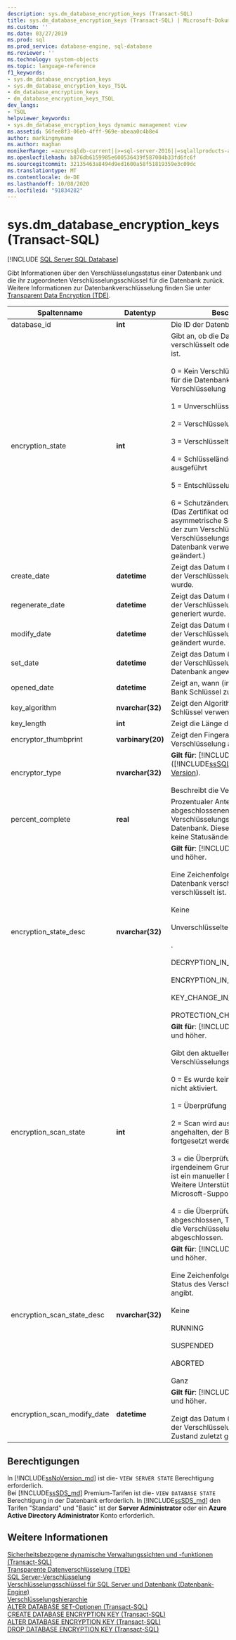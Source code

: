 ```yaml
---
description: sys.dm_database_encryption_keys (Transact-SQL)
title: sys.dm_database_encryption_keys (Transact-SQL) | Microsoft-Dokumentation
ms.custom: ''
ms.date: 03/27/2019
ms.prod: sql
ms.prod_service: database-engine, sql-database
ms.reviewer: ''
ms.technology: system-objects
ms.topic: language-reference
f1_keywords:
- sys.dm_database_encryption_keys
- sys.dm_database_encryption_keys_TSQL
- dm_database_encryption_keys
- dm_database_encryption_keys_TSQL
dev_langs:
- TSQL
helpviewer_keywords:
- sys.dm_database_encryption_keys dynamic management view
ms.assetid: 56fee8f3-06eb-4fff-969e-abeaa0c4b8e4
author: markingmyname
ms.author: maghan
monikerRange: =azuresqldb-current||>=sql-server-2016||=sqlallproducts-allversions||>=sql-server-linux-2017||=azuresqldb-mi-current
ms.openlocfilehash: b876db6159985e600536439f587004b33fd6fc6f
ms.sourcegitcommit: 32135463a8494d9ed1600a58f51819359e3c09dc
ms.translationtype: MT
ms.contentlocale: de-DE
ms.lasthandoff: 10/08/2020
ms.locfileid: "91834282"
---
```

# <a name="sysdm_database_encryption_keys-transact-sql"></a>sys.dm_database_encryption_keys (Transact-SQL)
[!INCLUDE [SQL Server SQL Database](../../includes/applies-to-version/sql-asdb.md)]

  Gibt Informationen über den Verschlüsselungsstatus einer Datenbank und die ihr zugeordneten Verschlüsselungsschlüssel für die Datenbank zurück. Weitere Informationen zur Datenbankverschlüsselung finden Sie unter [Transparent Data Encryption &#40;TDE&#41;](../../relational-databases/security/encryption/transparent-data-encryption.md).  
 
|Spaltenname|Datentyp|Beschreibung|  
|-----------------|---------------|-----------------|  
|database_id|**int**|Die ID der Datenbank.|  
|encryption_state|**int**|Gibt an, ob die Datenbank verschlüsselt oder nicht verschlüsselt ist.<br /><br /> 0 = Kein Verschlüsselungsschlüssel für die Datenbank vorhanden, keine Verschlüsselung<br /><br /> 1 = Unverschlüsselt<br /><br /> 2 = Verschlüsselung wird ausgeführt<br /><br /> 3 = Verschlüsselt.<br /><br /> 4 = Schlüsseländerung wird ausgeführt<br /><br /> 5 = Entschlüsselung wird ausgeführt<br /><br /> 6 = Schutzänderung wird ausgeführt (Das Zertifikat oder der asymmetrische Schlüssel, das bzw. der zum Verschlüsseln des Verschlüsselungsschlüssels für die Datenbank verwendet wird, wird geändert.)|  
|create_date|**datetime**|Zeigt das Datum (in UTC) an, an dem der Verschlüsselungsschlüssel erstellt wurde.|  
|regenerate_date|**datetime**|Zeigt das Datum (in UTC) an, an dem der Verschlüsselungsschlüssel neu generiert wurde.|  
|modify_date|**datetime**|Zeigt das Datum (in UTC) an, an dem der Verschlüsselungsschlüssel geändert wurde.|  
|set_date|**datetime**|Zeigt das Datum (in UTC) an, an dem der Verschlüsselungsschlüssel auf die Datenbank angewendet wurde.|  
|opened_date|**datetime**|Zeigt an, wann (in UTC) der Daten Bank Schlüssel zuletzt geöffnet wurde.|  
|key_algorithm|**nvarchar(32)**|Zeigt den Algorithmus an, der für den Schlüssel verwendet wird.|  
|key_length|**int**|Zeigt die Länge des Schlüssels an.|  
|encryptor_thumbprint|**varbinary(20)**|Zeigt den Fingerabdruck der Verschlüsselung an.|  
|encryptor_type|**nvarchar(32)**|**Gilt für**: [!INCLUDE[ssNoVersion](../../includes/ssnoversion-md.md)] ([!INCLUDE[ssSQL11](../../includes/sssql11-md.md)] bis [aktuelle Version](../../sql-server/what-s-new-in-sql-server-2016.md)).<br /><br /> Beschreibt die Verschlüsselung.|  
|percent_complete|**real**|Prozentualer Anteil der bereits abgeschlossenen Änderung des Verschlüsselungsstatus einer Datenbank. Dieser Wert ist 0, wenn es keine Statusänderung gibt.|
|encryption_state_desc|**nvarchar(32)**|**Gilt für**:  [!INCLUDE[sql-server-2019](../../includes/sssqlv15-md.md)] und höher.<br><br> Eine Zeichenfolge, die angibt, ob die Datenbank verschlüsselt oder nicht verschlüsselt ist.<br><br>Keine<br><br>Unverschlüsselte<br><br>.<br><br>DECRYPTION_IN_PROGRESS<br><br>ENCRYPTION_IN_PROGRESS<br><br>KEY_CHANGE_IN_PROGRESS<br><br>PROTECTION_CHANGE_IN_PROGRESS|
|encryption_scan_state|**int**|**Gilt für**:  [!INCLUDE[sql-server-2019](../../includes/sssqlv15-md.md)] und höher.<br><br>Gibt den aktuellen Status des Verschlüsselungs Scans an. <br><br>0 = Es wurde kein Scan initiiert, TDE ist nicht aktiviert.<br><br>1 = Überprüfung wird ausgeführt.<br><br>2 = Scan wird ausgeführt, aber angehalten, der Benutzer kann fortgesetzt werden.<br><br>3 = die Überprüfung wurde aus irgendeinem Grund abgebrochen. es ist ein manueller Eingriff erforderlich. Weitere Unterstützung erhalten Sie Microsoft-Support.<br><br>4 = die Überprüfung wurde erfolgreich abgeschlossen, TDE ist aktiviert, und die Verschlüsselung ist abgeschlossen.|
|encryption_scan_state_desc|**nvarchar(32)**|**Gilt für**:  [!INCLUDE[sql-server-2019](../../includes/sssqlv15-md.md)] und höher.<br><br>Eine Zeichenfolge, die den aktuellen Status des Verschlüsselungs Scans angibt.<br><br> Keine<br><br>RUNNING<br><br>SUSPENDED<br><br>ABORTED<br><br>Ganz|
|encryption_scan_modify_date|**datetime**|**Gilt für**:  [!INCLUDE[sql-server-2019](../../includes/sssqlv15-md.md)] und höher.<br><br> Zeigt das Datum (in UTC) an, an dem der Verschlüsselungs Überprüfungs Zustand zuletzt geändert wurde.|
  
## <a name="permissions"></a>Berechtigungen

In [!INCLUDE[ssNoVersion_md](../../includes/ssnoversion-md.md)] ist die- `VIEW SERVER STATE` Berechtigung erforderlich.   
Bei [!INCLUDE[ssSDS_md](../../includes/sssds-md.md)] Premium-Tarifen ist die- `VIEW DATABASE STATE` Berechtigung in der Datenbank erforderlich. In [!INCLUDE[ssSDS_md](../../includes/sssds-md.md)] den Tarifen "Standard" und "Basic" ist der  **Server Administrator** oder ein **Azure Active Directory Administrator** Konto erforderlich.   

## <a name="see-also"></a>Weitere Informationen  

 [Sicherheitsbezogene dynamische Verwaltungssichten und -funktionen &#40;Transact-SQL&#41;](../../relational-databases/system-dynamic-management-views/security-related-dynamic-management-views-and-functions-transact-sql.md)   
 [Transparente Datenverschlüsselung &#40;TDE&#41;](../../relational-databases/security/encryption/transparent-data-encryption.md)   
 [SQL Server-Verschlüsselung](../../relational-databases/security/encryption/sql-server-encryption.md)   
 [Verschlüsselungsschlüssel für SQL Server und Datenbank &#40;Datenbank-Engine&#41;](../../relational-databases/security/encryption/sql-server-and-database-encryption-keys-database-engine.md)   
 [Verschlüsselungshierarchie](../../relational-databases/security/encryption/encryption-hierarchy.md)   
 [ALTER DATABASE SET-Optionen &#40;Transact-SQL&#41;](../../t-sql/statements/alter-database-transact-sql-set-options.md)   
 [CREATE DATABASE ENCRYPTION KEY &#40;Transact-SQL&#41;](../../t-sql/statements/create-database-encryption-key-transact-sql.md)   
 [ALTER DATABASE ENCRYPTION KEY &#40;Transact-SQL&#41;](../../t-sql/statements/alter-database-encryption-key-transact-sql.md)   
 [DROP DATABASE ENCRYPTION KEY &#40;Transact-SQL&#41;](../../t-sql/statements/drop-database-encryption-key-transact-sql.md)  
  
